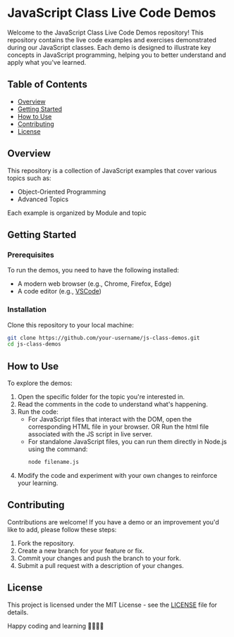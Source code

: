 # JavaScript Class Live Code Demos

Welcome to the JavaScript Class Live Code Demos repository! This repository contains the live code examples and exercises demonstrated during our JavaScript classes. Each demo is designed to illustrate key concepts in JavaScript programming, helping you to better understand and apply what you've learned.

## Table of Contents

- [Overview](#overview)
- [Getting Started](#getting-started)
- [How to Use](#how-to-use)
- [Contributing](#contributing)
- [License](#license)

## Overview

This repository is a collection of JavaScript examples that cover various topics such as:

- Object-Oriented Programming
- Advanced Topics

Each example is organized by Module and topic

## Getting Started

### Prerequisites

To run the demos, you need to have the following installed:

- A modern web browser (e.g., Chrome, Firefox, Edge)
- A code editor (e.g., [VSCode](https://code.visualstudio.com/))

### Installation

Clone this repository to your local machine:

```bash
git clone https://github.com/your-username/js-class-demos.git
cd js-class-demos
```

## How to Use

To explore the demos:

1. Open the specific folder for the topic you're interested in.
2. Read the comments in the code to understand what's happening.
3. Run the code:
   - For JavaScript files that interact with the DOM, open the corresponding HTML file in your browser. OR Run the html file associated with the JS script in live server.
   - For standalone JavaScript files, you can run them directly in Node.js using the command:
     ```bash
     node filename.js
     ```
4. Modify the code and experiment with your own changes to reinforce your learning.

## Contributing

Contributions are welcome! If you have a demo or an improvement you'd like to add, please follow these steps:

1. Fork the repository.
2. Create a new branch for your feature or fix.
3. Commit your changes and push the branch to your fork.
4. Submit a pull request with a description of your changes.

## License

This project is licensed under the MIT License - see the [LICENSE](LICENSE) file for details.

Happy coding and learning 👨‍💻👨‍🔬

